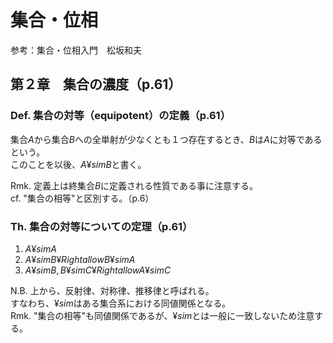 # 集合・位相
参考：集合・位相入門　松坂和夫

## 第２章　集合の濃度（p.61）

### Def. 集合の対等（equipotent）の定義（p.61）
集合$A$から集合$B$への全単射が少なくとも１つ存在するとき、$B$は$A$に対等であるという。<br>
このことを以後、$A ¥sim B$と書く。<br>

Rmk. 定義上は終集合$B$に定義される性質である事に注意する。<br>
cf. "集合の相等"と区別する。（p.6）<br>

### Th. 集合の対等についての定理（p.61）
1. $A ¥sim A$
1. $A ¥sim B ¥Rightallow B ¥sim A$
1. $A ¥sim B, B ¥sim C ¥Rightallow A ¥sim C$

N.B. 上から、反射律、対称律、推移律と呼ばれる。<br>
すなわち、$¥sim$はある集合系における同値関係となる。<br>
Rmk. "集合の相等"も同値関係であるが、$¥sim$とは一般に一致しないため注意する。<br>